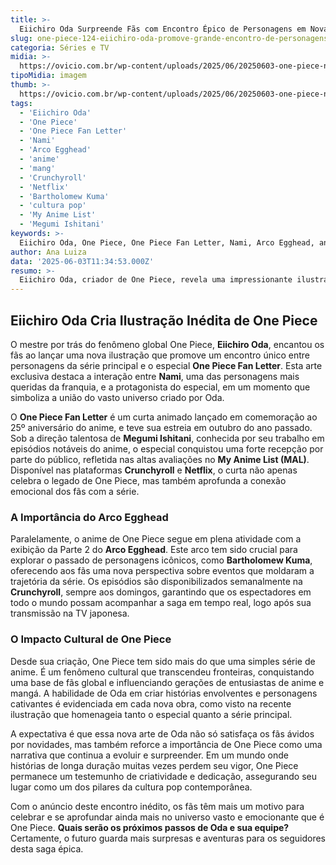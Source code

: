 ```yaml
---
title: >-
  Eiichiro Oda Surpreende Fãs com Encontro Épico de Personagens em Nova Arte de One Piece
slug: one-piece-124-eiichiro-oda-promove-grande-encontro-de-personagens-em-arte-inedita
categoria: Séries e TV
midia: >-
  https://ovicio.com.br/wp-content/uploads/2025/06/20250603-one-piece-nami-no-arco-egghead-ovicio.webp
tipoMidia: imagem
thumb: >-
  https://ovicio.com.br/wp-content/uploads/2025/06/20250603-one-piece-nami-no-arco-egghead-ovicio.webp
tags:
  - 'Eiichiro Oda'
  - 'One Piece'
  - 'One Piece Fan Letter'
  - 'Nami'
  - 'Arco Egghead'
  - 'anime'
  - 'mang'
  - 'Crunchyroll'
  - 'Netflix'
  - 'Bartholomew Kuma'
  - 'cultura pop'
  - 'My Anime List'
  - 'Megumi Ishitani'
keywords: >-
  Eiichiro Oda, One Piece, One Piece Fan Letter, Nami, Arco Egghead, anime, mangá, Crunchyroll, Netflix, Bartholomew Kuma, cultura pop, My Anime List, Megumi Ishitani
author: Ana Luiza
data: '2025-06-03T11:34:53.000Z'
resumo: >-
  Eiichiro Oda, criador de One Piece, revela uma impressionante ilustração que une personagens da série com o especial One Piece Fan Letter. Essa homenagem visual destaca a interação entre Nami e a protagonista do curta comemorativo.
---
```


## Eiichiro Oda Cria Ilustração Inédita de One Piece

O mestre por trás do fenômeno global One Piece, **Eiichiro Oda**, encantou os fãs ao lançar uma nova ilustração que promove um encontro único entre personagens da série principal e o especial **One Piece Fan Letter**. Esta arte exclusiva destaca a interação entre **Nami**, uma das personagens mais queridas da franquia, e a protagonista do especial, em um momento que simboliza a união do vasto universo criado por Oda.

O **One Piece Fan Letter** é um curta animado lançado em comemoração ao 25º aniversário do anime, e teve sua estreia em outubro do ano passado. Sob a direção talentosa de **Megumi Ishitani**, conhecida por seu trabalho em episódios notáveis do anime, o especial conquistou uma forte recepção por parte do público, refletida nas altas avaliações no **My Anime List (MAL)**. Disponível nas plataformas **Crunchyroll** e **Netflix**, o curta não apenas celebra o legado de One Piece, mas também aprofunda a conexão emocional dos fãs com a série.

### A Importância do Arco Egghead

Paralelamente, o anime de One Piece segue em plena atividade com a exibição da Parte 2 do **Arco Egghead**. Este arco tem sido crucial para explorar o passado de personagens icônicos, como **Bartholomew Kuma**, oferecendo aos fãs uma nova perspectiva sobre eventos que moldaram a trajetória da série. Os episódios são disponibilizados semanalmente na **Crunchyroll**, sempre aos domingos, garantindo que os espectadores em todo o mundo possam acompanhar a saga em tempo real, logo após sua transmissão na TV japonesa.

### O Impacto Cultural de One Piece

Desde sua criação, One Piece tem sido mais do que uma simples série de anime. É um fenômeno cultural que transcendeu fronteiras, conquistando uma base de fãs global e influenciando gerações de entusiastas de anime e mangá. A habilidade de Oda em criar histórias envolventes e personagens cativantes é evidenciada em cada nova obra, como visto na recente ilustração que homenageia tanto o especial quanto a série principal.

A expectativa é que essa nova arte de Oda não só satisfaça os fãs ávidos por novidades, mas também reforce a importância de One Piece como uma narrativa que continua a evoluir e surpreender. Em um mundo onde histórias de longa duração muitas vezes perdem seu vigor, One Piece permanece um testemunho de criatividade e dedicação, assegurando seu lugar como um dos pilares da cultura pop contemporânea.

Com o anúncio deste encontro inédito, os fãs têm mais um motivo para celebrar e se aprofundar ainda mais no universo vasto e emocionante que é One Piece. **Quais serão os próximos passos de Oda e sua equipe?** Certamente, o futuro guarda mais surpresas e aventuras para os seguidores desta saga épica.